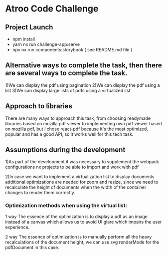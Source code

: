 # Atroo Code Challenge

## Project Launch
- npm install
- yarn nx run challenge-app:serve
- npx nx run components:storybook
  ( see README.md file )

## Alternative ways to complete the task, then there are several ways to complete the task.
1)We can display the pdf using pagination
2)We can display the pdf using a list
3)We can display large lists of pdfs using a virtualized list


##  Approach to libraries
There are many ways to approach this task, from choosing readymade libraries based on mozilla pdf viewer to
implementing own pdf viewer based on mozilla pdf, but I chose react-pdf because it's the most optimized,
popular and has a good API, so it works well for this tech task.


## Assumptions during the development

1)As part of the development it was necessary to supplement the webpack configurations nx projects to be able to import and work with pdf

2)In case we want to implement a virtualization list to display documents additional optimizations are needed for zoom and resize,
since we need to recalculate the height of documents when the width of the container changes to render them correctly.

### Optimization methods when using the virtual list:

1 way
The essence of the optimization is to display a pdf as an image instead of a canvas which allows us to avoid
UI glare which impairs the user experience.

2 way
The essence of optimization is to manually perform all the heavy recalculations of the document
height, we can use svg renderMode for the pdfDocument in this case.
